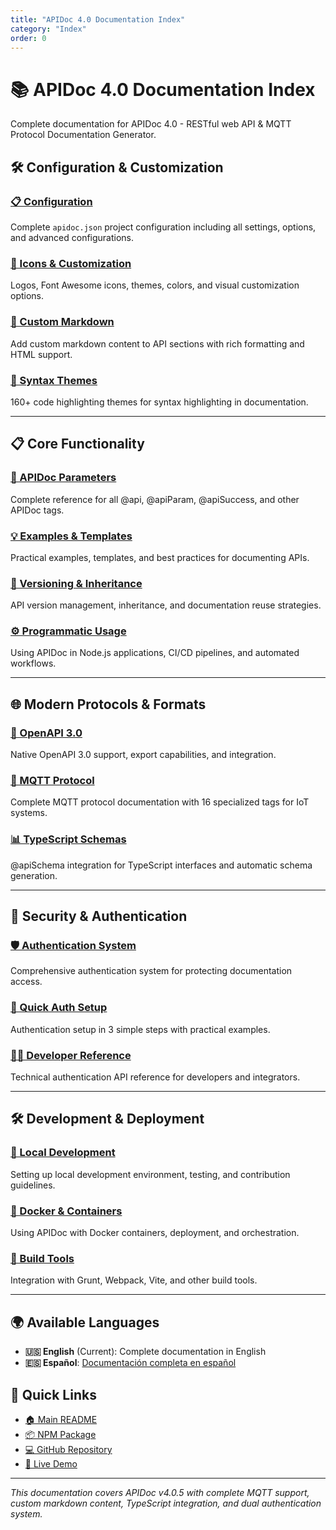 ```yaml
---
title: "APIDoc 4.0 Documentation Index"
category: "Index"
order: 0
---
```


# 📚 APIDoc 4.0 Documentation Index

Complete documentation for APIDoc 4.0 - RESTful web API & MQTT Protocol Documentation Generator.

## 🛠️ Configuration & Customization

### [📋 Configuration](./01-configuration.md)
Complete `apidoc.json` project configuration including all settings, options, and advanced configurations.

### [🎨 Icons & Customization](./02-customization.md)
Logos, Font Awesome icons, themes, colors, and visual customization options.

### [📄 Custom Markdown](./03-custom-markdown.md)
Add custom markdown content to API sections with rich formatting and HTML support.

### [🌈 Syntax Themes](./04-highlight-themes.md)
160+ code highlighting themes for syntax highlighting in documentation.

---

## 📋 Core Functionality

### [📖 APIDoc Parameters](./05-apidoc-params.md)
Complete reference for all @api, @apiParam, @apiSuccess, and other APIDoc tags.

### [💡 Examples & Templates](./06-examples.md)
Practical examples, templates, and best practices for documenting APIs.

### [🔄 Versioning & Inheritance](./07-versioning.md)
API version management, inheritance, and documentation reuse strategies.

### [⚙️ Programmatic Usage](./08-programmatic-usage.md)
Using APIDoc in Node.js applications, CI/CD pipelines, and automated workflows.

---

## 🌐 Modern Protocols & Formats

### [🔌 OpenAPI 3.0](./09-openapi.md)
Native OpenAPI 3.0 support, export capabilities, and integration.

### [📡 MQTT Protocol](./10-mqtt.md)
Complete MQTT protocol documentation with 16 specialized tags for IoT systems.

### [📊 TypeScript Schemas](./11-typescript-schemas.md)
@apiSchema integration for TypeScript interfaces and automatic schema generation.

---

## 🔐 Security & Authentication

### [🛡️ Authentication System](./12-authentication.md)
Comprehensive authentication system for protecting documentation access.

### [🚀 Quick Auth Setup](./13-quick-start-auth.md)
Authentication setup in 3 simple steps with practical examples.

### [👨‍💻 Developer Reference](./14-auth-developer.md)
Technical authentication API reference for developers and integrators.

---

## 🛠️ Development & Deployment

### [🔨 Local Development](./15-development.md)
Setting up local development environment, testing, and contribution guidelines.

### [🐳 Docker & Containers](./16-docker.md)
Using APIDoc with Docker containers, deployment, and orchestration.

### [🔧 Build Tools](./17-build-tools.md)
Integration with Grunt, Webpack, Vite, and other build tools.

---

## 🌍 Available Languages

- **🇺🇸 English** (Current): Complete documentation in English
- **🇪🇸 Español**: [Documentación completa en español](../es/)

## 🔗 Quick Links

- [🏠 Main README](../../README.md)
- [📦 NPM Package](https://www.npmjs.com/package/@hrefcl/apidoc)
- [💻 GitHub Repository](https://github.com/hrefcl/apidoc)
- [🚀 Live Demo](http://apidocts.com/example/)

---

*This documentation covers APIDoc v4.0.5 with complete MQTT support, custom markdown content, TypeScript integration, and dual authentication system.*